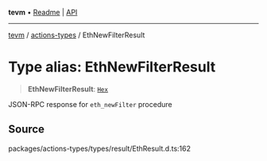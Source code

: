 **tevm** • [Readme](../../README.md) \| [API](../../modules.md)

***

[tevm](../../README.md) / [actions-types](../README.md) / EthNewFilterResult

# Type alias: EthNewFilterResult

> **EthNewFilterResult**: [`Hex`](Hex.md)

JSON-RPC response for `eth_newFilter` procedure

## Source

packages/actions-types/types/result/EthResult.d.ts:162
